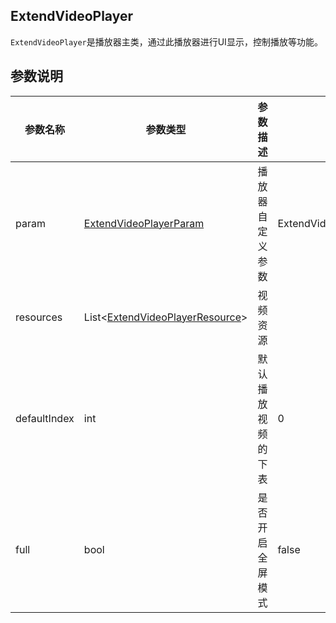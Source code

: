 ## ExtendVideoPlayer

`ExtendVideoPlayer`是播放器主类，通过此播放器进行UI显示，控制播放等功能。

## 参数说明

| 参数名称     | 参数类型                                                     | 参数描述           | 默认值                   | 是否必传 |
| ------------ | ------------------------------------------------------------ | ------------------ | ------------------------ | -------- |
| param        | [ExtendVideoPlayerParam](上手使用/ExtendVideoPlayerParam.md) | 播放器自定义参数   | ExtendVideoPlayerParam() |          |
| resources    | List\<[ExtendVideoPlayerResource](上手使用/ExtendVideoPlayerResource.md)> | 视频资源           |                          | 是       |
| defaultIndex | int                                                          | 默认播放视频的下表 | 0                        |          |
| full         | bool                                                         | 是否开启全屏模式   | false                    |          |